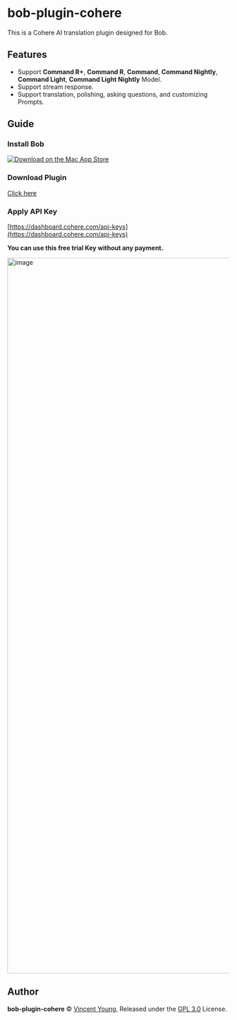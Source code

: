 # bob-plugin-cohere
This is a Cohere AI translation plugin designed for Bob.

## Features
- Support **Command R+**, **Command R**, **Command**, **Command Nightly**, **Command Light**, **Command Light Nightly** Model.
- Support stream response.
- Support translation, polishing, asking questions, and customizing Prompts.

## Guide
### Install Bob
[![Download on the Mac App Store](https://cdn.ripperhe.com/oss/master/2022/0626/Download_on_the_Mac_App_Store_Badge_US-UK_RGB_blk_092917.svg)](https://apps.apple.com/cn/app/id1630034110#?platform=mac)

### Download Plugin
[Click here](https://github.com/missuo/bob-plugin-cohere/releases)

### Apply API Key
[https://dashboard.cohere.com/api-keys](https://dashboard.cohere.com/api-keys)

**You can use this free trial Key without any payment.**

<img width="1622" alt="image" src="https://github.com/missuo/bob-plugin-cohere/assets/55200481/a64e2cc5-b497-43e1-9149-2a4e87b3d4e8">


## Author
**bob-plugin-cohere** © [Vincent Young](https://github.com/missuo), Released under the [GPL 3.0](./LICENSE) License.<br>
